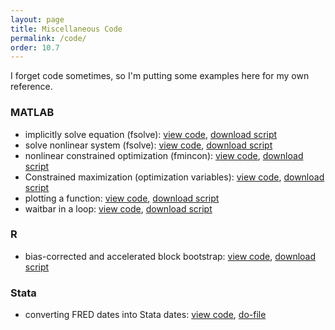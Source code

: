 ```yaml
---
layout: page
title: Miscellaneous Code
permalink: /code/
order: 10.7
---
```


I forget code sometimes, so I'm putting some examples here for my own reference.

### MATLAB
* implicitly solve equation (fsolve): [view code](https://matlab.mathworks.com/users/wmvolckmann/Published/fsolveexample/html/fsolveexample.html), [download script](https://matlab.mathworks.com/users/wmvolckmann/Published/fsolveexample/fsolveexample.m)
* solve nonlinear system (fsolve): [view code](https://matlab.mathworks.com/users/wmvolckmann/Published/systemsolve/html/systemsolve.html), [download script](https://matlab.mathworks.com/users/wmvolckmann/Published/systemsolve/systemsolve.m)
* nonlinear constrained optimization (fmincon): [view code](https://matlab.mathworks.com/users/wmvolckmann/Published/fminconexample/html/fminconexample.html), [download script](https://matlab.mathworks.com/users/wmvolckmann/Published/fminconexample/fminconexample.m)
* Constrained maximization (optimization variables): [view code](https://matlab.mathworks.com/users/wmvolckmann/Published/optimvarsexample/html/optimvarsexample.html), [download script](https://matlab.mathworks.com/users/wmvolckmann/Published/optimvarsexample/optimvarsexample.m)
* plotting a function: [view code](https://matlab.mathworks.com/users/wmvolckmann/Published/fplotexample/html/fplotexample.html), [download script](https://matlab.mathworks.com/users/wmvolckmann/Published/fplotexample/fplotexample.m)
* waitbar in a loop: [view code](https://matlab.mathworks.com/users/wmvolckmann/Published/waitbar/html/progressbar.html), [download script](https://matlab.mathworks.com/users/wmvolckmann/Published/waitbar/progressbar.m)

### R
* bias-corrected and accelerated block bootstrap: [view code](https://github.com/wmvolckmann/wmvolckmann.github.io/blob/master/code/bcablockbootstrap.R), [download script](bcablockbootstrap.R)

### Stata
* converting FRED dates into Stata dates: [view code](https://github.com/wmvolckmann/wmvolckmann.github.io/blob/master/code/FREDmonthly.do), [do-file](FREDmonthly.do)
